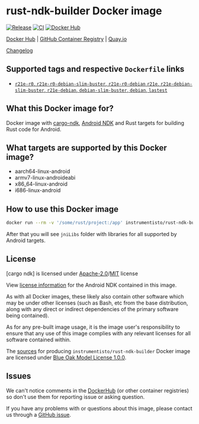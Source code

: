 rust-ndk-builder Docker image
========================

[![Release](https://img.shields.io/github/v/release/instrumentisto/rust-ndk-builder-docker-image "Release")](https://github.com/instrumentisto/rust-ndk-builder-docker-image/releases)
[![CI](https://github.com/instrumentisto/rust-ndk-builder-docker-image/workflows/CI/badge.svg?branch=master "CI")](https://github.com/instrumentisto/rust-ndk-builder-docker-image/actions?query=workflow%3ACI+branch%3Amaster)
[![Docker Hub](https://img.shields.io/docker/pulls/instrumentisto/rust-ndk-builder?label=Docker%20Hub%20pulls "Docker Hub pulls")](https://hub.docker.com/r/instrumentisto/rust-ndk-builder)

[Docker Hub](https://hub.docker.com/r/instrumentisto/rust-ndk-builder)
| [GitHub Container Registry](https://github.com/orgs/instrumentisto/packages/container/package/rust-ndk-builder)
| [Quay.io](https://quay.io/repository/instrumentisto/rust-ndk-builder)

[Changelog](https://github.com/instrumentisto/rust-ndk-builder-docker-image/blob/master/CHANGELOG.md)




## Supported tags and respective `Dockerfile` links

- [`r21e-r0`, `r21e-r0-debian-slim-buster`, `r21e-r0-debian` `r21e`, `r21e-debian-slim-buster`, `r21e-debian`, `debian-slim-buster`, `debian`, `lastest`][101]




## What this Docker image for?

Docker image with [cargo-ndk], [Android NDK] and Rust targets for building Rust code for Android.

[cargo-ndk]: https://crates.io/crates/cargo-ndk
[Android NDK]: https://developer.android.com/ndk




## What targets are supported by this Docker image?

- aarch64-linux-android
- armv7-linux-androideabi
- x86_64-linux-android
- i686-linux-android




## How to use this Docker image

```bash
docker run --rm -v '/some/rust/project:/app' instrumentisto/rust-ndk-builder cargo ndk -o /app/jniLibs build
```

After that you will see `jniLibs` folder with libraries for all supported by Android targets.




## License

[cargo ndk] is licensed under [Apache-2.0]/[MIT] license

View [license information][4] for the Android NDK contained in this image.

As with all Docker images, these likely also contain other software which may be under other licenses (such as Bash, etc from the base distribution, along with any direct or indirect dependencies of the primary software being contained).

As for any pre-built image usage, it is the image user's responsibility to ensure that any use of this image complies with any relevant licenses for all software contained within.

The [sources][3] for producing `instrumentisto/rust-ndk-builder` Docker image are licensed under [Blue Oak Model License 1.0.0][2].




## Issues

We can't notice comments in the [DockerHub] (or other container registries) so don't use them for reporting issue or asking question.

If you have any problems with or questions about this image, please contact us through a [GitHub issue][1].





[DockerHub]: https://hub.docker.com
[Apache-2.0]: https://choosealicense.com/licenses/apache-2.0/
[MIT]: https://choosealicense.com/licenses/mit/

[1]: https://github.com/instrumentisto/rust-ndk-builder-docker-image/issues
[2]: https://github.com/instrumentisto/rust-ndk-builder-docker-image/blob/master/LICENSE.md
[3]: https://github.com/instrumentisto/rust-ndk-builder-docker-image
[4]: https://developer.android.com/studio/terms

[101]: https://github.com/instrumentisto/rust-ndk-builder-docker-image/blob/master/Dockerfile
